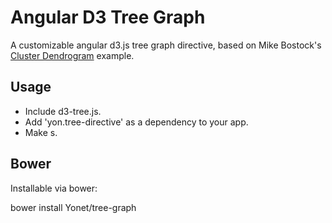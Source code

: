 # Angular D3 Tree Graph

A customizable angular d3.js tree graph directive, based on Mike Bostock's [Cluster Dendrogram](http://bl.ocks.org/mbostock/4063570) example.

## Usage

* Include d3-tree.js.
* Add 'yon.tree-directive' as a dependency to your app.
* Make <yon-tree>s.

## Bower

Installable via bower:

bower install Yonet/tree-graph

